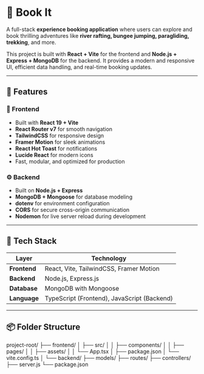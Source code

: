 # 🌊 Book It

A full-stack **experience booking application** where users can explore and book thrilling adventures like **river rafting, bungee jumping, paragliding, trekking**, and more.

This project is built with **React + Vite** for the frontend and **Node.js + Express + MongoDB** for the backend. It provides a modern and responsive UI, efficient data handling, and real-time booking updates.

---

## 🚀 Features

### 🧭 Frontend
- Built with **React 19 + Vite**
- **React Router v7** for smooth navigation
- **TailwindCSS** for responsive design
- **Framer Motion** for sleek animations
- **React Hot Toast** for notifications
- **Lucide React** for modern icons
- Fast, modular, and optimized for production

### ⚙️ Backend
- Built on **Node.js + Express**
- **MongoDB + Mongoose** for database modeling
- **dotenv** for environment configuration
- **CORS** for secure cross-origin communication
- **Nodemon** for live server reload during development

---

## 🧩 Tech Stack

| Layer | Technology |
|-------|-------------|
| **Frontend** | React, Vite, TailwindCSS, Framer Motion |
| **Backend** | Node.js, Express.js |
| **Database** | MongoDB with Mongoose |
| **Language** | TypeScript (Frontend), JavaScript (Backend) |

---

## 📦 Folder Structure

project-root/
├── frontend/
│ ├── src/
│ │ ├── components/
│ │ ├── pages/
│ │ ├── assets/
│ │ └── App.tsx
│ ├── package.json
│ └── vite.config.ts
│
└── backend/
├── models/
├── routes/
├── controllers/
├── server.js
└── package.json


